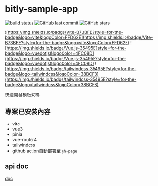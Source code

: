 # bitly-sample-app
[![build status](https://github.com/connectshark/bitly-sample-app/actions/workflows/deploy.yml/badge.svg?branch=main)](https://github.com/connectshark/bitly-sample-app/actions/workflows/deploy.yml)
[![GitHub last commit](https://img.shields.io/github/last-commit/connectshark/bitly-sample-app.svg?style=flat)](https://github.com/connectshark/bitly-sample-app)
![GitHub stars](https://img.shields.io/github/stars/connectshark/bitly-sample-app.svg?style=social&label=Stars&style=plastic)


![https://img.shields.io/badge/Vite-B73BFE?style=for-the-badge&logo=vite&logoColor=FFD62E](https://img.shields.io/badge/Vite-B73BFE?style=for-the-badge&logo=vite&logoColor=FFD62E)
![https://img.shields.io/badge/Vue.js-35495E?style=for-the-badge&logo=vuedotjs&logoColor=4FC08D](https://img.shields.io/badge/Vue.js-35495E?style=for-the-badge&logo=vuedotjs&logoColor=4FC08D)
![https://img.shields.io/badge/tailwindcss-35495E?style=for-the-badge&logo=tailwindcss&logoColor=38BCF8](https://img.shields.io/badge/tailwindcss-35495E?style=for-the-badge&logo=tailwindcss&logoColor=38BCF8)

快速開發模板架構

## 專案已安裝內容

- vite
- vue3
- pinia
- vue-router4
- tailwindcss
- github action自動部署至 `gh-page`


## api doc

[doc](https://dev.bitly.com/)
